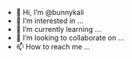- 👋 Hi, I’m @bunnykali
- 👀 I’m interested in ...
- 🌱 I’m currently learning ...
- 💞️ I’m looking to collaborate on ...
- 📫 How to reach me ...

<!---
bunnykali/bunnykali is a ✨ special ✨ repository because its `README.md` (this file) appears on your GitHub profile.
You can click the Preview link to take a look at your changes.
--->
